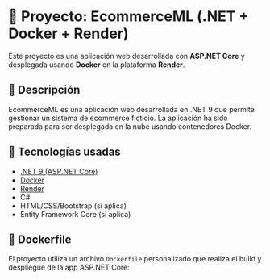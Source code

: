 # 🧩 Proyecto: EcommerceML (.NET + Docker + Render)

Este proyecto es una aplicación web desarrollada con **ASP.NET Core** y desplegada usando **Docker** en la plataforma **Render**.

## 🚀 Descripción

EcommerceML es una aplicación web desarrollada en .NET 9 que permite gestionar un sistema de ecommerce ficticio. La aplicación ha sido preparada para ser desplegada en la nube usando contenedores Docker.

## 🧰 Tecnologías usadas

- [.NET 9 (ASP.NET Core)](https://dotnet.microsoft.com/)
- [Docker](https://www.docker.com/)
- [Render](https://render.com/)
- C#
- HTML/CSS/Bootstrap (si aplica)
- Entity Framework Core (si aplica)

## 🐳 Dockerfile

El proyecto utiliza un archivo `Dockerfile` personalizado que realiza el build y despliegue de la app ASP.NET Core:
